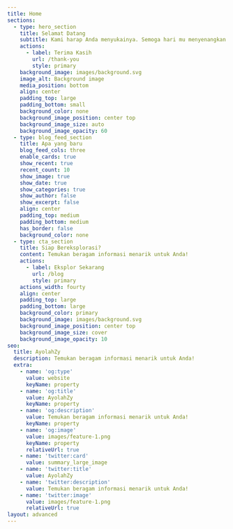 ```yaml
---
title: Home
sections:
  - type: hero_section
    title: Selamat Datang
    subtitle: Kami harap Anda menyukainya. Semoga hari mu menyenangkan!
    actions:
      - label: Terima Kasih
        url: /thank-you
        style: primary
    background_image: images/background.svg
    image_alt: Background image
    media_position: bottom
    align: center
    padding_top: large
    padding_bottom: small
    background_color: none
    background_image_position: center top
    background_image_size: auto
    background_image_opacity: 60
  - type: blog_feed_section
    title: Apa yang baru
    blog_feed_cols: three
    enable_cards: true
    show_recent: true
    recent_count: 10
    show_image: true
    show_date: true
    show_categories: true
    show_author: false
    show_excerpt: false
    align: center
    padding_top: medium
    padding_bottom: medium
    has_border: false
    background_color: none
  - type: cta_section
    title: Siap Bereksplorasi?
    content: Temukan beragam informasi menarik untuk Anda!
    actions:
      - label: Eksplor Sekarang
        url: /blog
        style: primary
    actions_width: fourty
    align: center
    padding_top: large
    padding_bottom: large
    background_color: primary
    background_image: images/background.svg
    background_image_position: center top
    background_image_size: cover
    background_image_opacity: 10
seo:
  title: AyolahZy
  description: Temukan beragam informasi menarik untuk Anda!
  extra:
    - name: 'og:type'
      value: website
      keyName: property
    - name: 'og:title'
      value: AyolahZy
      keyName: property
    - name: 'og:description'
      value: Temukan beragam informasi menarik untuk Anda!
      keyName: property
    - name: 'og:image'
      value: images/feature-1.png
      keyName: property
      relativeUrl: true
    - name: 'twitter:card'
      value: summary_large_image
    - name: 'twitter:title'
      value: AyolahZy
    - name: 'twitter:description'
      value: Temukan beragam informasi menarik untuk Anda!
    - name: 'twitter:image'
      value: images/feature-1.png
      relativeUrl: true
layout: advanced
---
```

